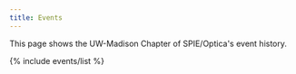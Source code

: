 ```yaml
---
title: Events
---
```



This page shows the UW-Madison Chapter of SPIE/Optica's event history.


   {% include events/list %}
